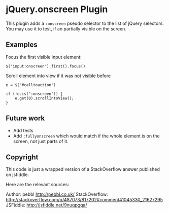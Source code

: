 jQuery.onscreen Plugin
======================

This plugin adds a `:onscreen` pseudo selector to the list of jQuery selectors.
You may use it to test, if an partially visible on the screen.


Examples
--------

Focus the first visible input element:

    $("input:onscreen").first().focus()


Scroll element into view if it was not visible before

    e = $("#calltoaction")

    if (!e.is(":onscreen")) {
        e.get(0).scrollIntoView();
    }


Future work
-----------

* Add tests
* Add `:fullyonscreen` which would match if the whole element is on the screen,
not just parts of it.

Copyright
---------

This code is just a wrapped version of a StackOverflow answer published on
jsfiddle.

Here are the relevant sources:

Author: pebbl http://pebbl.co.uk/
StackOverflow: http://stackoverflow.com/q/487073/817202#comment41045330_21627295
JSFiddle: http://jsfiddle.net/9nuqpgqa/


